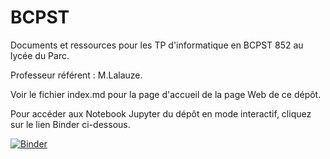 # BCPST
Documents et ressources pour les TP d'informatique en BCPST 852 au lycée du Parc.

Professeur référent : M.Lalauze.

Voir le fichier index.md pour la page d'accueil de la page Web de ce dépôt.

Pour accéder aux Notebook Jupyter du dépôt en mode interactif, cliquez sur le lien Binder ci-dessous.

[![Binder](https://mybinder.org/badge_logo.svg)](https://mybinder.org/v2/gh/frederic-junier/BCPST/master)


